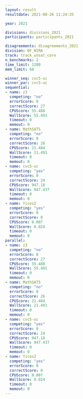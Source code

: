 ```yaml
---
layout: result
resultdate: 2021-08-26 11:24:35

year: 2021

divisions: divisions_2021
participants: participants_2021

disagreements: disagreements_2021
division: QF_NIRA
track: track_unsat_core
n_benchmarks: 2
time_limit: 1200
mem_limit: 60

winner_seq: cvc5-uc
winner_par: cvc5-uc
sequential:
- name: z3
  competing: "no"
  errorScore: 0
  correctScore: 27
  CPUScore: 55.488
  WallScore: 55.491
  timeout: 0
  memout: 0
- name: MathSAT5
  competing: "no"
  errorScore: 0
  correctScore: 26
  CPUScore: 21.484
  WallScore: 21.491
  timeout: 0
  memout: 0
- name: cvc5-uc
  competing: "yes"
  errorScore: 0
  correctScore: 24
  CPUScore: 947.18
  WallScore: 947.437
  timeout: 0
  memout: 0
- name: Yices2
  competing: "yes"
  errorScore: 0
  correctScore: 0
  CPUScore: 0.007
  WallScore: 0.024
  timeout: 0
  memout: 0
parallel:
- name: z3
  competing: "no"
  errorScore: 0
  correctScore: 27
  CPUScore: 55.488
  WallScore: 55.491
  timeout: 0
  memout: 0
- name: MathSAT5
  competing: "no"
  errorScore: 0
  correctScore: 26
  CPUScore: 21.484
  WallScore: 21.491
  timeout: 0
  memout: 0
- name: cvc5-uc
  competing: "yes"
  errorScore: 0
  correctScore: 24
  CPUScore: 947.18
  WallScore: 947.437
  timeout: 0
  memout: 0
- name: Yices2
  competing: "yes"
  errorScore: 0
  correctScore: 0
  CPUScore: 0.007
  WallScore: 0.024
  timeout: 0
  memout: 0
---
```


